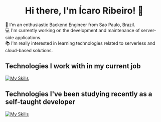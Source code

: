 <h1 align='center'>
  Hi there, I'm Ícaro Ribeiro! 👋
</h1>

👨 I'm an enthusiastic Backend Engineer from Sao Paulo, Brazil.  
💻 I'm currently working on the development and maintenance of server-side applications.  
📚 I'm really interested in learning technologies related to serverless and cloud-based solutions.  

## Technologies I work with in my current job

[![My Skills](https://skillicons.dev/icons?i=py,graphql,aws,postgres,redis,git)](https://skillicons.dev)

## Technologies I've been studying recently as a self-taught developer

[![My Skills](https://skillicons.dev/icons?i=ts,js,go,rabbitmq)](https://skillicons.dev)

<!--
**icaroribeiro/icaroribeiro** is a ✨ _special_ ✨ repository because its `README.md` (this file) appears on your GitHub profile.

Here are some ideas to get you started:

- 🔭 I’m currently working on ...
- 🌱 I’m currently learning ...
- 👯 I’m looking to collaborate on ...
- 🤔 I’m looking for help with ...
- 💬 Ask me about ...
- 📫 How to reach me: ...
- 😄 Pronouns: ...
- ⚡ Fun fact: ...
-->
